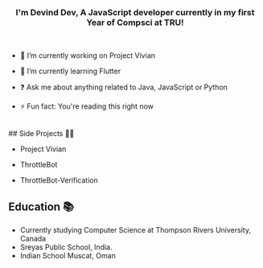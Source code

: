 ### <br><div align="center">I'm Devind Dev, A JavaScript developer currently in my first Year of Compsci at TRU!</div>  
<br>

- 🔭 I’m currently working on Project Vivian  
  

- 🌱 I’m currently learning Flutter   
  

- ❓ Ask me about anything related to Java, JavaScript or Python  
  

- ⚡ Fun fact: You're reading this right now  
  

<br/>  
## Side Projects 👨‍💻

- Project Vivian

- ThrottleBot

- ThrottleBot-Verification


## Education 📚

- Currently studying Computer Science at Thompson Rivers University, Canada
- Sreyas Public School, India. 
- Indian School Muscat, Oman
